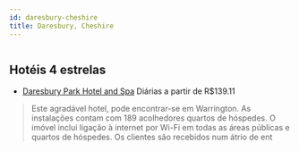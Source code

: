 ```yaml
---
id: daresbury-cheshire
title: Daresbury, Cheshire
---
```


<center><img src="http://photos.hotelbeds.com/giata/18/189017/189017a_hb_a_003.jpg" alt="" /></center>


## Hotéis 4 estrelas

-    [Daresbury Park Hotel and Spa](https://www.hurb.com/hoteis/daresbury/daresbury-park-hotel-and-spa-JNP-JP253637?cmp=18055) Diárias a partir de R$139.11
   > Este agradável hotel, pode encontrar-se em Warrington. As instalações contam com 189 acolhedores quartos de hóspedes. O imóvel inclui ligação à internet por Wi-Fi em todas as áreas públicas e quartos de hóspedes. Os clientes são recebidos num átrio de ent
